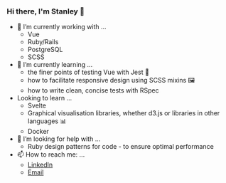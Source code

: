 ### Hi there, I'm Stanley 👋


- 🔭 I’m currently working with ...
  - Vue
  - Ruby/Rails
  - PostgreSQL
  - SCSS
- 🌱 I’m currently learning ...
  - the finer points of testing Vue with Jest 🧪  
  - how to facilitate responsive design using SCSS mixins 🖼 
  - how to write clean, concise tests with RSpec
- Looking to learn ...
  - Svelte
  - Graphical visualisation libraries, whether d3.js or libraries in other languages 📊  
  - Docker
- 🤔 I’m looking for help with ...
  - Ruby design patterns for code - to ensure optimal performance
- 📫 How to reach me: ...
  - [LinkedIn](https://uk.linkedin.com/in/stanley-liu-055330138) 
  - [Email](mailto:stanleypliu@gmail.com)
